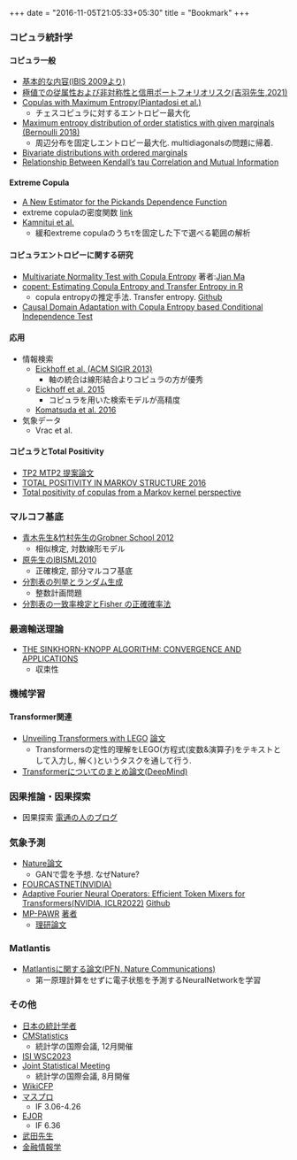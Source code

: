 +++
date = "2016-11-05T21:05:33+05:30"
title = "Bookmark"
+++

### コピュラ統計学
#### コピュラ一般
* [基本的な内容(IBIS 2009より)](https://ibisml.org/ibis2009/pdf-invited/yoshiba1.pdf)
* [極値での従属性および非対称性と信用ポートフォリオリスク(吉羽先生,2021)](https://www.jstage.jst.go.jp/article/jjssj/51/1/51_157/_pdf/-char/ja)
* [Copulas with Maximum Entropy(Piantadosi et al.)](https://carma.edu.au/resources/jon/copulas.pdf)
    - チェスコピュラに対するエントロピー最大化
* [Maximum entropy distribution of order statistics with given marginals (Bernoulli 2018)](https://projecteuclid.org/journals/bernoulli/volume-24/issue-1/Maximum-entropy-distribution-of-order-statistics-with-given-marginals/10.3150/16-BEJ868.full)
     - 周辺分布を固定しエントロピー最大化. multidiagonalsの問題に帰着.
* [Bivariate distributions with ordered marginals](https://www.sciencedirect.com/science/article/pii/S0047259X19300831)
* [Relationship Between Kendall’s tau Correlation and Mutual Information](http://www.scielo.org.co/pdf/rce/v43n1/0120-1751-rce-43-01-3.pdf)

#### Extreme Copula
* [A New Estimator for the Pickands Dependence Function](https://digitalcommons.wayne.edu/cgi/viewcontent.cgi?article=2108&context=jmasm)
* extreme copulaの密度関数 [link](https://ethz.ch/content/dam/ethz/special-interest/math/risklab-dam/documents/walter-saxer-preis/ma-doyon.pdf)
* [Kamnitui et al.](https://www.sciencedirect.com/science/article/pii/S0022247X18310035)
    - 緩和extreme copulaのうちτを固定した下で選べる範囲の解析 

#### コピュラエントロピーに関する研究 
* [Multivariate Normality Test with Copula Entropy](https://arxiv.org/pdf/2206.05956.pdf) 著者:[Jian Ma](https://scholar.google.com/citations?hl=en&user=gqCD4kwAAAAJ&view_op=list_works&sortby=pubdate)
* [copent: Estimating Copula Entropy and Transfer Entropy in R](https://arxiv.org/pdf/2005.14025.pdf)
     - copula entropyの推定手法. Transfer entropy. [Github](https://github.com/majianthu/copent)
* [Causal Domain Adaptation with Copula Entropy based Conditional Independence Test](https://arxiv.org/pdf/2202.13482.pdf)

#### 応用
* 情報検索
    - [Eickhoff et al. (ACM SIGIR 2013)](http://www-personal.umich.edu/~kevynct/pubs/sigir2013-eickhoff-copulas.pdf)
        - 軸の統合は線形結合よりコピュラの方が優秀
    - [Eickhoff et al. 2015](https://www.researchgate.net/publication/277940908_Modelling_Term_Dependence_with_Copulas)
        - コピュラを用いた検索モデルが高精度
    - [Komatsuda et al. 2016](https://db-event.jpn.org/deim2016/papers/124.pdf)
* 気象データ
    - Vrac et al. 

#### コピュラとTotal Positivity
* [TP2 MTP2 提案論文](https://reader.elsevier.com/reader/sd/pii/0047259X80900652?token=90D2635E6FD9DA80EEF977F5C161BAEBA729553C81DB0368B6AB4F405D72F5D9F4F523DDBC111DF55797389E1D759B59&originRegion=us-east-1&originCreation=20220920131057)
* [TOTAL POSITIVITY IN MARKOV STRUCTURE 2016](https://arxiv.org/pdf/1510.01290.pdf)
* [Total positivity of copulas from a Markov kernel perspective](https://arxiv.org/pdf/2205.01914.pdf)

### マルコフ基底
* [青木先生&竹村先生のGrobner School 2012](http://www.math.kobe-u.ac.jp/crest-c/cs-2012/2012-02-22-aoki-takemura.pdf)
    - 相似検定, 対数線形モデル
* [原先生のIBISML2010](https://ibisml.org/ibis2010/session/ibis2010hara.pdf)
    - 正確検定, 部分マルコフ基底
* [分割表の列挙とランダム生成](https://www.kurims.kyoto-u.ac.jp/~kyodo/kokyuroku/contents/pdf/1289-6.pdf)
    - 整数計画問題
* [分割表の一致率検定とFisher の正確確率法](https://core.ac.uk/download/pdf/228569891.pdf)

### 最適輸送理論
* [THE SINKHORN-KNOPP ALGORITHM: CONVERGENCE AND APPLICATIONS](https://strathprints.strath.ac.uk/19685/1/skapp.pdf)
    - 収束性

### 機械学習

#### Transformer関連
* [Unveiling Transformers with LEGO](https://www.youtube.com/watch?v=brmidghOP6c) [論文](https://arxiv.org/abs/2206.04301)
    - Transformersの定性的理解をLEGO(方程式(変数&演算子)をテキストとして入力し, 解く)というタスクを通して行う. 
* [Transformerについてのまとめ論文(DeepMind)](https://arxiv.org/pdf/2207.09238.pdf)


### 因果推論・因果探索
* 因果探索 [電通の人のブログ](https://note.com/dd_techblog/n/nc8302f55c775)

### 気象予測
* [Nature論文](https://www.nature.com/articles/s41586-021-03854-z.pdf)
    - GANで雲を予想. なぜNature?
* [FOURCASTNET(NVIDIA)](https://arxiv.org/pdf/2202.11214.pdf)
* [Adaptive Fourier Neural Operators: Efficient Token Mixers for Transformers(NVIDIA, ICLR2022)](https://arxiv.org/pdf/2111.13587.pdf) [Github](https://github.com/NVlabs/AFNO-transformer)
* [MP-PAWR](https://www.spiedigitallibrary.org/conference-proceedings-of-spie/11914/1191416/Comparative-study-of-deep-neural-networks-for-very-short-term/10.1117/12.2601830.short?SSO=1) [著者](https://researchmap.jp/satoh-radarmeteo/published_papers)
    - [理研論文](https://agupubs.onlinelibrary.wiley.com/doi/full/10.1029/2021MS002823)

### Matlantis
- [Matlantisに関する論文(PFN, Nature Communications)](https://matlantis.com/ja/cases#related)
    - 第一原理計算をせずに電子状態を予測するNeuralNetworkを学習

### その他
- [日本の統計学者](https://sites.google.com/site/shoutoyonekura/国内の統計学者リスト)
- [CMStatistics](https://twitter.com/intent/follow?original_referer=http%3A%2F%2Fwww.cmstatistics.org&ref_src=twsrc%5Etfw%7Ctwcamp%5Ebuttonembed%7Ctwterm%5Efollow%7Ctwgr%5ECFECMStatistics&screen_name=CFECMStatistics)
    - 統計学の国際会議, 12月開催
- [ISI WSC2023](https://www.isi2023.org/conferences/ottawa-2023/contributed-paperposter-sessions/#)
- [Joint Statistical Meeting](https://ww2.amstat.org/meetings/jsm/2023/)
    - 統計学の国際会議, 8月開催
- [WikiCFP](http://www.wikicfp.com/cfp/call?conference=statistics)
- [マスプロ](https://www.springer.com/journal/10107)
    - IF 3.06-4.26
- [EJOR](https://www.journals.elsevier.com/european-journal-of-operational-research)
    - IF 6.36
- [武田先生](https://www.u-tokyo.ac.jp/focus/ja/features/voices036.html)
- [金融情報学](https://www.ai-gakkai.or.jp/resource/my-bookmark/my-bookmark_vol37-no1/)